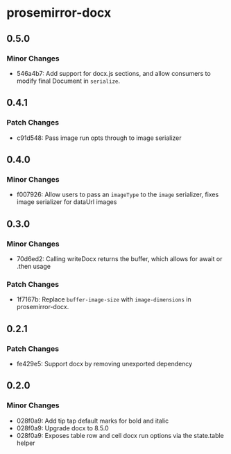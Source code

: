 # prosemirror-docx

## 0.5.0

### Minor Changes

- 546a4b7: Add support for docx.js sections, and allow consumers to modify final Document in `serialize`.

## 0.4.1

### Patch Changes

- c91d548: Pass image run opts through to image serializer

## 0.4.0

### Minor Changes

- f007926: Allow users to pass an `imageType` to the `image` serializer, fixes image serializer for dataUrl images

## 0.3.0

### Minor Changes

- 70d6ed2: Calling writeDocx returns the buffer, which allows for await or .then usage

### Patch Changes

- 1f7167b: Replace `buffer-image-size` with `image-dimensions` in prosemirror-docx.

## 0.2.1

### Patch Changes

- fe429e5: Support docx by removing unexported dependency

## 0.2.0

### Minor Changes

- 028f0a9: Add tip tap default marks for bold and italic
- 028f0a9: Upgrade docx to 8.5.0
- 028f0a9: Exposes table row and cell docx run options via the state.table helper
